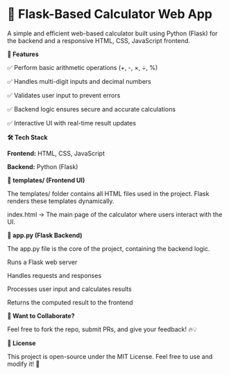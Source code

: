# 🧮 Flask-Based Calculator Web App

A simple and efficient web-based calculator built using Python (Flask) for the backend and a responsive HTML, CSS, JavaScript frontend.

**🚀 Features**

✅ Perform basic arithmetic operations (+, -, ×, ÷, %)

✅ Handles multi-digit inputs and decimal numbers

✅ Validates user input to prevent errors

✅ Backend logic ensures secure and accurate calculations

✅ Interactive UI with real-time result updates

**🛠️ Tech Stack**

**Frontend:** HTML, CSS, JavaScript

**Backend:** Python (Flask)

**📁 templates/ (Frontend UI)**

The templates/ folder contains all HTML files used in the project. Flask renders these templates dynamically.

index.html → The main page of the calculator where users interact with the UI.

**📝 app.py (Flask Backend)**

The app.py file is the core of the project, containing the backend logic.

Runs a Flask web server

Handles requests and responses

Processes user input and calculates results

Returns the computed result to the frontend

**💬 Want to Collaborate?**

Feel free to fork the repo, submit PRs, and give your feedback! 🔥💡

**📜 License**

This project is open-source under the MIT License. Feel free to use and
modify it! 🚀
